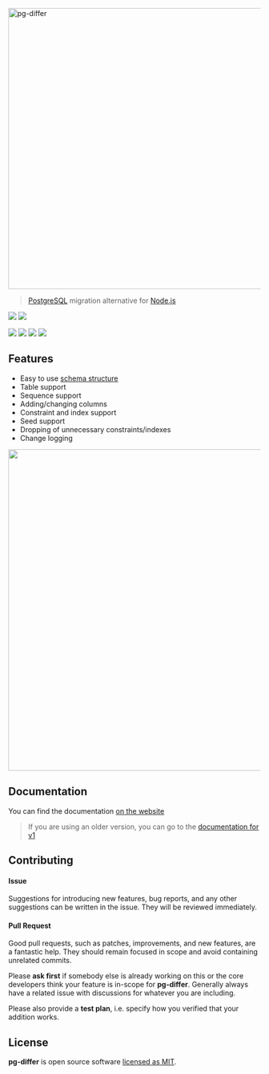 [<img src='https://multum.github.io/pg-differ/readme-logo.svg' width='560' alt='pg-differ'>](https://multum.github.io/pg-differ/#/)

> [PostgreSQL](https://www.postgresql.org/) migration alternative for [Node.js](https://nodejs.org/en/)

![](https://forthebadge.com/images/badges/built-with-love.svg)
![](https://forthebadge.com/images/badges/makes-people-smile.svg)

![](https://img.shields.io/travis/com/multum/pg-differ.svg?style=flat-square)
[![](https://img.shields.io/npm/l/pg-differ.svg?style=flat-square)](https://github.com/multum/pg-differ/blob/master/LICENSE)
[![](https://img.shields.io/npm/v/pg-differ.svg?style=flat-square)](https://www.npmjs.com/package/pg-differ)
![](https://img.shields.io/codecov/c/github/multum/pg-differ.svg?style=flat-square)

## Features

- Easy to use [schema structure](https://multum.github.io/pg-differ/#/objects)
- Table support
- Sequence support
- Adding/changing columns
- Constraint and index support
- Seed support
- Dropping of unnecessary constraints/indexes
- Change logging

<img src='https://multum.github.io/pg-differ/screencast.svg' width='640px'/>

## Documentation

You can find the documentation [on the website](https://multum.github.io/pg-differ/#/)

> If you are using an older version, you can go to the [documentation for v1](https://multum.github.io/pg-differ/v1/#/)

## Contributing

#### Issue

Suggestions for introducing new features, bug reports, and any other suggestions can be written in the issue. They will be reviewed immediately.

#### Pull Request

Good pull requests, such as patches, improvements, and new features, are a fantastic help. They should remain focused in scope and avoid containing unrelated commits.

Please **ask first** if somebody else is already working on this or the core developers think your feature is in-scope for **pg-differ**. Generally always have a related issue with discussions for whatever you are including.

Please also provide a **test plan**, i.e. specify how you verified that your addition works.

## License

**pg-differ** is open source software [licensed as MIT](https://github.com/multum/pg-differ/blob/master/LICENSE).
